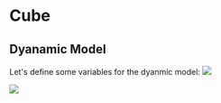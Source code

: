 # Cube

## Dyanamic Model

Let's define some variables for the dyanmic model:
<img src = "https://render.githubusercontent.com/render/math?math=e^{i \pi} = -1">




![](https://user-images.githubusercontent.com/12192597/153250879-62fa5c30-0c06-440b-86e0-3e3f9f71bfc6.jpg)
